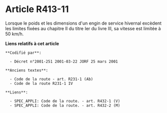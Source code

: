 # Article R413-11

Lorsque le poids et les dimensions d'un engin de service hivernal excèdent les limites fixées au chapitre II du titre Ier du
livre III, sa vitesse est limitée à 50 km/h.

**Liens relatifs à cet article**

	**Codifié par**:

	  - Décret n°2001-251 2001-03-22 JORF 25 mars 2001

	**Anciens textes**:

	  - Code de la route - art. R231-1 (Ab)
	  - Code de la route R231-1 IV

	**Liens**:

	  - SPEC_APPLI: Code de la route. - art. R432-1 (V)
	  - SPEC_APPLI: Code de la route. - art. R432-2 (M)
